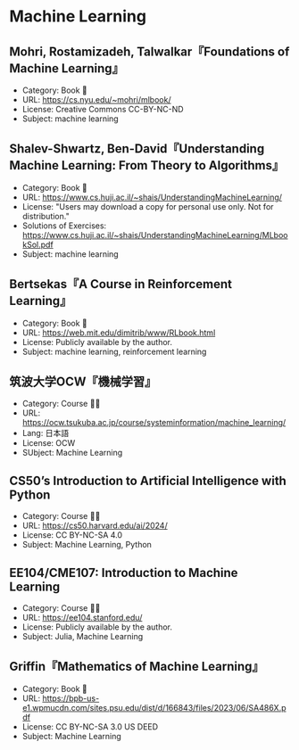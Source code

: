 # Machine Learning

## Mohri, Rostamizadeh, Talwalkar『Foundations of Machine Learning』

* Category: Book 📖
* URL: <https://cs.nyu.edu/~mohri/mlbook/>
* License: Creative Commons CC-BY-NC-ND
* Subject: machine learning

## Shalev-Shwartz, Ben-David『Understanding Machine Learning: From Theory to Algorithms』

* Category: Book 📖
* URL: <https://www.cs.huji.ac.il/~shais/UnderstandingMachineLearning/>
* License: "Users may download a copy for personal use only. Not for distribution."
* Solutions of Exercises: <https://www.cs.huji.ac.il/~shais/UnderstandingMachineLearning/MLbookSol.pdf>
* Subject: machine learning

## Bertsekas『A Course in Reinforcement Learning』

* Category: Book 📖
* URL: <https://web.mit.edu/dimitrib/www/RLbook.html>
* License: Publicly available by the author.
* Subject: machine learning, reinforcement learning

## 筑波大学OCW『機械学習』

* Category: Course 🧑‍🏫
* URL: <https://ocw.tsukuba.ac.jp/course/systeminformation/machine_learning/>
* Lang: 日本語
* License: OCW
* SUbject: Machine Learning

## CS50’s Introduction to Artificial Intelligence with Python

* Category: Course 🧑‍🏫
* URL: <https://cs50.harvard.edu/ai/2024/>
* License: CC BY-NC-SA 4.0
* Subject: Machine Learning, Python

## EE104/CME107: Introduction to Machine Learning

* Category: Course 🧑‍🏫
* URL: <https://ee104.stanford.edu/>
* License: Publicly available by the author.
* Subject: Julia, Machine Learning

## Griffin『Mathematics of Machine Learning』

* Category: Book 📖
* URL: <https://bpb-us-e1.wpmucdn.com/sites.psu.edu/dist/d/166843/files/2023/06/SA486X.pdf>
* License: CC BY-NC-SA 3.0 US DEED
* Subject: Machine Learning